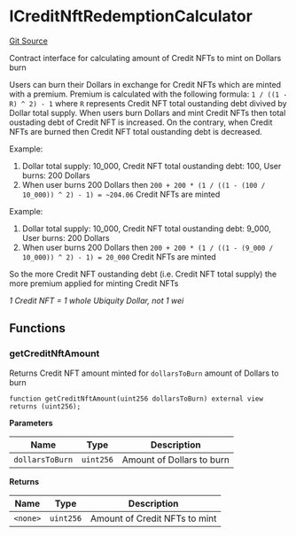 # ICreditNftRedemptionCalculator
[Git Source](https://github.com/ubiquity/ubiquity-dollar/blob/501e69f1c1c7c1a4291867db587c06a5387026e0/src/dollar/interfaces/ICreditNftRedemptionCalculator.sol)

Contract interface for calculating amount of Credit NFTs to mint on Dollars burn

Users can burn their Dollars in exchange for Credit NFTs which are minted with a premium.
Premium is calculated with the following formula: `1 / ((1 - R) ^ 2) - 1` where `R` represents Credit NFT
total oustanding debt divived by Dollar total supply. When users burn Dollars and mint Credit NFTs then
total oustading debt of Credit NFT is increased. On the contrary, when Credit NFTs are burned then
Credit NFT total oustanding debt is decreased.

Example:
1. Dollar total supply: 10_000, Credit NFT total oustanding debt: 100, User burns: 200 Dollars
2. When user burns 200 Dollars then `200 + 200 * (1 / ((1 - (100 / 10_000)) ^ 2) - 1) = ~204.06` Credit NFTs are minted

Example:
1. Dollar total supply: 10_000, Credit NFT total oustanding debt: 9_000, User burns: 200 Dollars
2. When user burns 200 Dollars then `200 + 200 * (1 / ((1 - (9_000 / 10_000)) ^ 2) - 1) = 20_000` Credit NFTs are minted

So the more Credit NFT oustanding debt (i.e. Credit NFT total supply) the more premium applied for minting Credit NFTs

*1 Credit NFT = 1 whole Ubiquity Dollar, not 1 wei*


## Functions
### getCreditNftAmount

Returns Credit NFT amount minted for `dollarsToBurn` amount of Dollars to burn


```solidity
function getCreditNftAmount(uint256 dollarsToBurn) external view returns (uint256);
```
**Parameters**

|Name|Type|Description|
|----|----|-----------|
|`dollarsToBurn`|`uint256`|Amount of Dollars to burn|

**Returns**

|Name|Type|Description|
|----|----|-----------|
|`<none>`|`uint256`|Amount of Credit NFTs to mint|


